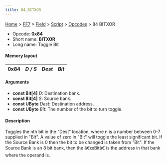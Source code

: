```yaml
---
title: 84_BITXOR
---
```


[Home](../../../../index.md) > [FF7](../../../../FF7.md) > [Field](../../../Field.md) > [Script](../../Script.md) > [Opcodes](../Opcodes.md) > 84 BITXOR

-   Opcode: **0x84**
-   Short name: **BITXOR**
-   Long name: Toggle Bit

#### Memory layout

| 0x84 | *D / S* | *Dest* | *Bit* |
|------|---------|--------|-------|

#### Arguments

-   **const Bit\[4\]** *D*: Destination bank.
-   **const Bit\[4\]** *S*: Source bank.
-   **const UByte** *Dest*: Destination address.
-   **const UByte** *Bit*: The number of the bit to turn toggle.

#### Description

Toggles the nth bit in the "Dest" location, where n is a number between 0-7 supplied in "Bit". A value of zero in "Bit" will toggle the least significant bit. If the Source Bank is 0 then the bit to be changed is taken from "Bit". If the Source Bank is an 8 bit bank, then the â€œBitâ€ is the address in that bank where the operand is.
